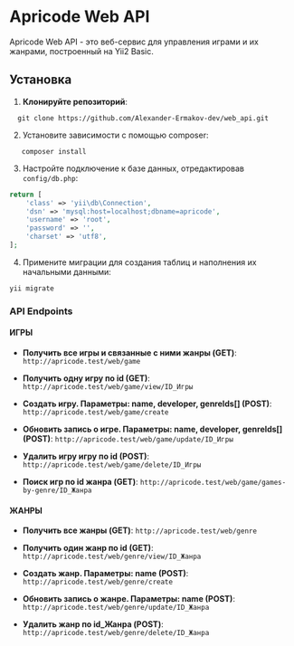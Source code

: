 # Apricode Web API

Apricode Web API - это веб-сервис для управления играми и их жанрами, построенный на Yii2 Basic.

## Установка

1. **Клонируйте репозиторий**:
``` 
  git clone https://github.com/Alexander-Ermakov-dev/web_api.git
```

2. Установите зависимости с помощью composer:
``` 
   composer install
```

3. Настройте подключение к базе данных, отредактировав `config/db.php`:

```php
return [
    'class' => 'yii\db\Connection',
    'dsn' => 'mysql:host=localhost;dbname=apricode',
    'username' => 'root',
    'password' => '',
    'charset' => 'utf8',
];
```

4. Примените миграции для создания таблиц и наполнения их начальными данными:
```
yii migrate
```
### API Endpoints

#### ИГРЫ

- **Получить все игры и связанные с ними жанры (GET)**:
  `http://apricode.test/web/game`

- **Получить одну игру по id (GET)**:
  `http://apricode.test/web/game/view/ID_Игры`

- **Создать игру. Параметры: name, developer, genreIds[] (POST)**:
  `http://apricode.test/web/game/create`

- **Обновить запись о игре. Параметры: name, developer, genreIds[] (POST)**:
  `http://apricode.test/web/game/update/ID_Игры`

- **Удалить игру игру по id (POST)**:
  `http://apricode.test/web/game/delete/ID_Игры`

- **Поиск игр по id жанра (GET)**:
  `http://apricode.test/web/game/games-by-genre/ID_Жанра`

#### ЖАНРЫ

- **Получить все жанры (GET)**:
  `http://apricode.test/web/genre`

- **Получить один жанр по id (GET)**:
  `http://apricode.test/web/genre/view/ID_Жанра`

- **Создать жанр. Параметры: name (POST)**:
  `http://apricode.test/web/genre/create`

- **Обновить запись о жанре. Параметры: name (POST)**:
  `http://apricode.test/web/genre/update/ID_Жанра`

- **Удалить жанр по id_Жанра (POST)**:
  `http://apricode.test/web/genre/delete/ID_Жанра`
